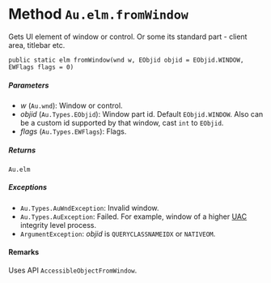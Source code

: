 # Method `Au.elm.fromWindow`

Gets UI element of window or control. Or some its standard part - client area, titlebar etc.

```
public static elm fromWindow(wnd w, EObjid objid = EObjid.WINDOW, EWFlags flags = 0)
```

##### Parameters

- *w*  (`Au.wnd`):
    Window or control.
- *objid*  (`Au.Types.EObjid`):
    Window part id. Default `EObjid.WINDOW`. Also can be a custom id supported by that window, cast `int` to `EObjid`.
- *flags*  (`Au.Types.EWFlags`):
    Flags.

##### Returns

`Au.elm`

##### Exceptions

- `Au.Types.AuWndException`:
    Invalid window.
- `Au.Types.AuException`:
    Failed. For example, window of a higher [UAC](../articles/UAC.html) integrity level process.
- `ArgumentException`:
    *objid* is `QUERYCLASSNAMEIDX` or `NATIVEOM`.

#### Remarks

Uses API `AccessibleObjectFromWindow`.